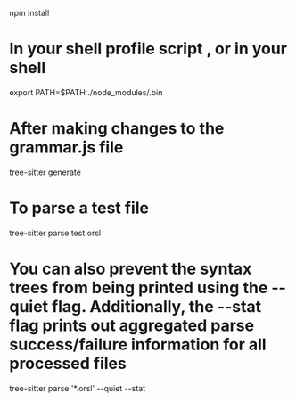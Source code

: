 

npm install 

# In your shell profile script , or in your shell 
export PATH=$PATH:./node_modules/.bin

# After making changes to the grammar.js file
tree-sitter generate

# To parse a test file
tree-sitter parse test.orsl

# You can also prevent the syntax trees from being printed using the --quiet flag. Additionally, the --stat flag prints out aggregated parse success/failure information for all processed files
tree-sitter parse '*.orsl' --quiet --stat
